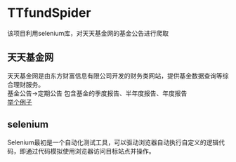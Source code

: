 # TTfundSpider
该项目利用selenium库，对天天基金网的基金公告进行爬取
## 天天基金网
天天基金网是由东方财富信息有限公司开发的财务类网站，提供基金数据查询等综合理财服务。<br>
基金公告->定期公告 包含基金的季度报告、半年度报告、年度报告<br>
[举个例子](https://fundf10.eastmoney.com/jjgg_000001_3.html)
## selenium
Selenium最初是一个自动化测试工具，可以驱动浏览器自动执行自定义的逻辑代码，即通过代码模拟使用浏览器访问目标站点并操作。
